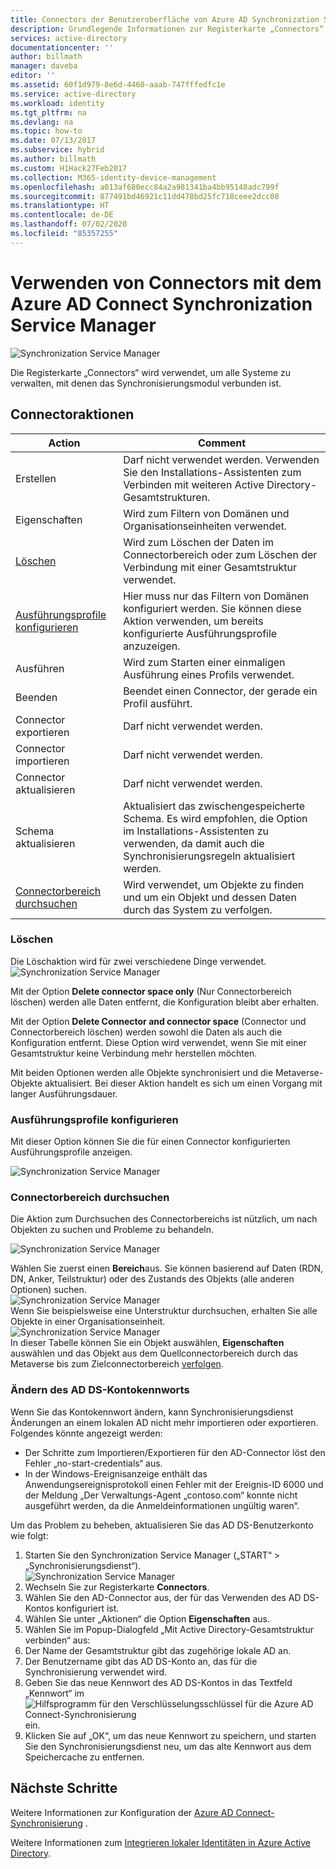 ```yaml
---
title: Connectors der Benutzeroberfläche von Azure AD Synchronization Service Manager | Microsoft Docs
description: Grundlegende Informationen zur Registerkarte „Connectors“ in Synchronization Service Manager für Azure AD Connect.
services: active-directory
documentationcenter: ''
author: billmath
manager: daveba
editor: ''
ms.assetid: 60f1d979-8e6d-4460-aaab-747fffedfc1e
ms.service: active-directory
ms.workload: identity
ms.tgt_pltfrm: na
ms.devlang: na
ms.topic: how-to
ms.date: 07/13/2017
ms.subservice: hybrid
ms.author: billmath
ms.custom: H1Hack27Feb2017
ms.collection: M365-identity-device-management
ms.openlocfilehash: a013af680ecc84a2a981341ba4bb95148adc799f
ms.sourcegitcommit: 877491bd46921c11dd478bd25fc718ceee2dcc08
ms.translationtype: HT
ms.contentlocale: de-DE
ms.lasthandoff: 07/02/2020
ms.locfileid: "85357255"
---
```

# <a name="using-connectors-with-the-azure-ad-connect-sync-service-manager"></a>Verwenden von Connectors mit dem Azure AD Connect Synchronization Service Manager

![Synchronization Service Manager](./media/how-to-connect-sync-service-manager-ui-connectors/connectors.png)

Die Registerkarte „Connectors“ wird verwendet, um alle Systeme zu verwalten, mit denen das Synchronisierungsmodul verbunden ist.

## <a name="connector-actions"></a>Connectoraktionen
| Action | Comment |
| --- | --- |
| Erstellen |Darf nicht verwendet werden. Verwenden Sie den Installations-Assistenten zum Verbinden mit weiteren Active Directory-Gesamtstrukturen. |
| Eigenschaften |Wird zum Filtern von Domänen und Organisationseinheiten verwendet. |
| [Löschen](#delete) |Wird zum Löschen der Daten im Connectorbereich oder zum Löschen der Verbindung mit einer Gesamtstruktur verwendet. |
| [Ausführungsprofile konfigurieren](#configure-run-profiles) |Hier muss nur das Filtern von Domänen konfiguriert werden. Sie können diese Aktion verwenden, um bereits konfigurierte Ausführungsprofile anzuzeigen. |
| Ausführen |Wird zum Starten einer einmaligen Ausführung eines Profils verwendet. |
| Beenden |Beendet einen Connector, der gerade ein Profil ausführt. |
| Connector exportieren |Darf nicht verwendet werden. |
| Connector importieren |Darf nicht verwendet werden. |
| Connector aktualisieren |Darf nicht verwendet werden. |
| Schema aktualisieren |Aktualisiert das zwischengespeicherte Schema. Es wird empfohlen, die Option im Installations-Assistenten zu verwenden, da damit auch die Synchronisierungsregeln aktualisiert werden. |
| [Connectorbereich durchsuchen](#search-connector-space) |Wird verwendet, um Objekte zu finden und um ein Objekt und dessen Daten durch das System zu verfolgen. |

### <a name="delete"></a>Löschen
Die Löschaktion wird für zwei verschiedene Dinge verwendet.  
![Synchronization Service Manager](./media/how-to-connect-sync-service-manager-ui-connectors/connectordelete.png)

Mit der Option **Delete connector space only** (Nur Connectorbereich löschen) werden alle Daten entfernt, die Konfiguration bleibt aber erhalten.

Mit der Option **Delete Connector and connector space** (Connector und Connectorbereich löschen) werden sowohl die Daten als auch die Konfiguration entfernt. Diese Option wird verwendet, wenn Sie mit einer Gesamtstruktur keine Verbindung mehr herstellen möchten.

Mit beiden Optionen werden alle Objekte synchronisiert und die Metaverse-Objekte aktualisiert. Bei dieser Aktion handelt es sich um einen Vorgang mit langer Ausführungsdauer.

### <a name="configure-run-profiles"></a>Ausführungsprofile konfigurieren
Mit dieser Option können Sie die für einen Connector konfigurierten Ausführungsprofile anzeigen.

![Synchronization Service Manager](./media/how-to-connect-sync-service-manager-ui-connectors/configurerunprofiles.png)

### <a name="search-connector-space"></a>Connectorbereich durchsuchen
Die Aktion zum Durchsuchen des Connectorbereichs ist nützlich, um nach Objekten zu suchen und Probleme zu behandeln.

![Synchronization Service Manager](./media/how-to-connect-sync-service-manager-ui-connectors/cssearch.png)

Wählen Sie zuerst einen **Bereich**aus. Sie können basierend auf Daten (RDN, DN, Anker, Teilstruktur) oder des Zustands des Objekts (alle anderen Optionen) suchen.  
![Synchronization Service Manager](./media/how-to-connect-sync-service-manager-ui-connectors/cssearchscope.png)  
Wenn Sie beispielsweise eine Unterstruktur durchsuchen, erhalten Sie alle Objekte in einer Organisationseinheit.  
![Synchronization Service Manager](./media/how-to-connect-sync-service-manager-ui-connectors/cssearchsubtree.png)  
In dieser Tabelle können Sie ein Objekt auswählen, **Eigenschaften** auswählen und das Objekt aus dem Quellconnectorbereich durch das Metaverse bis zum Zielconnectorbereich [verfolgen](tshoot-connect-object-not-syncing.md).

### <a name="changing-the-ad-ds-account-password"></a>Ändern des AD DS-Kontokennworts
Wenn Sie das Kontokennwort ändern, kann Synchronisierungsdienst Änderungen an einem lokalen AD nicht mehr importieren oder exportieren.   Folgendes könnte angezeigt werden:

- Der Schritte zum Importieren/Exportieren für den AD-Connector löst den Fehler „no-start-credentials“ aus.
- In der Windows-Ereignisanzeige enthält das Anwendungsereignisprotokoll einen Fehler mit der Ereignis-ID 6000 und der Meldung „Der Verwaltungs-Agent „contoso.com“ konnte nicht ausgeführt werden, da die Anmeldeinformationen ungültig waren“.

Um das Problem zu beheben, aktualisieren Sie das AD DS-Benutzerkonto wie folgt:


1. Starten Sie den Synchronization Service Manager („START“ > „Synchronisierungsdienst“).
</br>![Synchronization Service Manager](./media/how-to-connect-sync-service-manager-ui-connectors/startmenu.png)
2. Wechseln Sie zur Registerkarte **Connectors**.
3. Wählen Sie den AD-Connector aus, der für das Verwenden des AD DS-Kontos konfiguriert ist.
4. Wählen Sie unter „Aktionen“ die Option **Eigenschaften** aus.
5. Wählen Sie im Popup-Dialogfeld „Mit Active Directory-Gesamtstruktur verbinden“ aus:
6. Der Name der Gesamtstruktur gibt das zugehörige lokale AD an.
7. Der Benutzername gibt das AD DS-Konto an, das für die Synchronisierung verwendet wird.
8. Geben Sie das neue Kennwort des AD DS-Kontos in das Textfeld „Kennwort“ im ![Hilfsprogramm für den Verschlüsselungsschlüssel für die Azure AD Connect-Synchronisierung](./media/how-to-connect-sync-service-manager-ui-connectors/key6.png) ein.
9. Klicken Sie auf „OK“, um das neue Kennwort zu speichern, und starten Sie den Synchronisierungsdienst neu, um das alte Kennwort aus dem Speichercache zu entfernen.



## <a name="next-steps"></a>Nächste Schritte
Weitere Informationen zur Konfiguration der [Azure AD Connect-Synchronisierung](how-to-connect-sync-whatis.md) .

Weitere Informationen zum [Integrieren lokaler Identitäten in Azure Active Directory](whatis-hybrid-identity.md).
